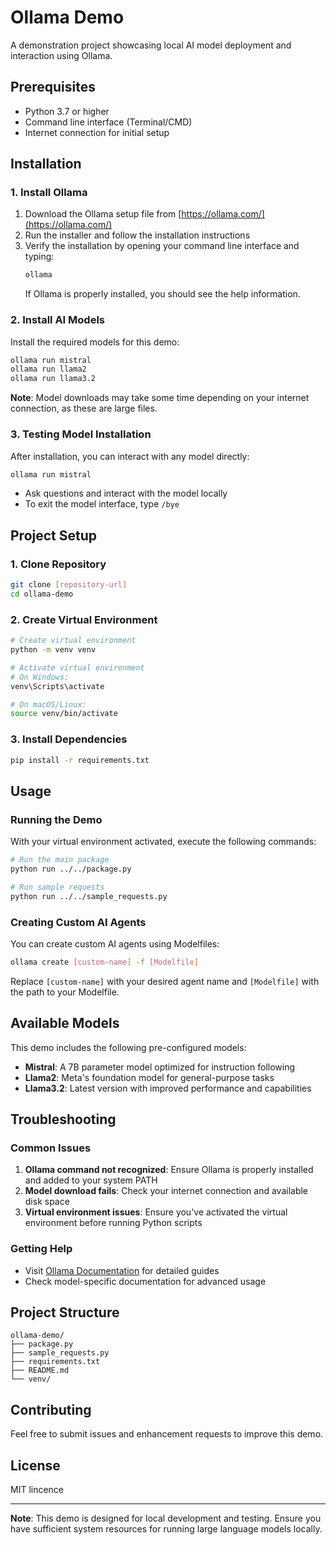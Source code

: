 # Ollama Demo

A demonstration project showcasing local AI model deployment and interaction using Ollama.

## Prerequisites

- Python 3.7 or higher
- Command line interface (Terminal/CMD)
- Internet connection for initial setup

## Installation

### 1. Install Ollama

1. Download the Ollama setup file from [https://ollama.com/](https://ollama.com/)
2. Run the installer and follow the installation instructions
3. Verify the installation by opening your command line interface and typing:
   ```bash
   ollama
   ```
   If Ollama is properly installed, you should see the help information.

### 2. Install AI Models

Install the required models for this demo:

```bash
ollama run mistral
ollama run llama2
ollama run llama3.2
```

**Note**: Model downloads may take some time depending on your internet connection, as these are large files.

### 3. Testing Model Installation

After installation, you can interact with any model directly:

```bash
ollama run mistral
```

- Ask questions and interact with the model locally
- To exit the model interface, type `/bye`

## Project Setup

### 1. Clone Repository

```bash
git clone [repository-url]
cd ollama-demo
```

### 2. Create Virtual Environment

```bash
# Create virtual environment
python -m venv venv

# Activate virtual environment
# On Windows:
venv\Scripts\activate

# On macOS/Linux:
source venv/bin/activate
```

### 3. Install Dependencies

```bash
pip install -r requirements.txt
```

## Usage

### Running the Demo

With your virtual environment activated, execute the following commands:

```bash
# Run the main package
python run ../../package.py

# Run sample requests
python run ../../sample_requests.py
```

### Creating Custom AI Agents

You can create custom AI agents using Modelfiles:

```bash
ollama create [custom-name] -f [Modelfile]
```

Replace `[custom-name]` with your desired agent name and `[Modelfile]` with the path to your Modelfile.

## Available Models

This demo includes the following pre-configured models:

- **Mistral**: A 7B parameter model optimized for instruction following
- **Llama2**: Meta's foundation model for general-purpose tasks
- **Llama3.2**: Latest version with improved performance and capabilities

## Troubleshooting

### Common Issues

1. **Ollama command not recognized**: Ensure Ollama is properly installed and added to your system PATH
2. **Model download fails**: Check your internet connection and available disk space
3. **Virtual environment issues**: Ensure you've activated the virtual environment before running Python scripts

### Getting Help

- Visit [Ollama Documentation](https://ollama.com/docs) for detailed guides
- Check model-specific documentation for advanced usage

## Project Structure

```
ollama-demo/
├── package.py
├── sample_requests.py
├── requirements.txt
├── README.md
└── venv/
```

## Contributing

Feel free to submit issues and enhancement requests to improve this demo.

## License

MIT lincence

---

**Note**: This demo is designed for local development and testing. Ensure you have sufficient system resources for running large language models locally.
